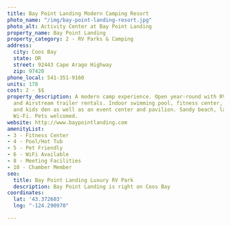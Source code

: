 ```yaml
---
title: Bay Point Landing Modern Camping Resort
photo_name: "/img/bay-point-landing-resort.jpg"
photo_alt: Activity Center at Bay Point Landing
property_name: Bay Point Landing
property_category: 2 - RV Parks & Camping
address:
  city: Coos Bay
  state: OR
  street: 92443 Cape Arago Highway
  zip: 97420
phone_local: 541-351-9160
units: 178
cost: 2 - $$
property_description: A modern camp experience. Open year-round with RV sites, cabins
  and Airstream trailer rentals. Indoor swimming pool, fitness center, activity room
  and kids den as well as an event center and pavilion. Sandy beach, laundry, and
  Wi-Fi. Pets welcomed.
website: http://www.baypointlanding.com
amenityList:
- 3 - Fitness Center
- 4 - Pool/Hot Tub
- 5 - Pet Friendly
- 6 - WiFi Available
- 8 - Meeting Facilities
- 10 - Chamber Member
seo:
  title: Bay Point Landing Luxury RV Park
  description: Bay Point Landing is right on Coos Bay
coordinates:
  lat: '43.372603'
  lng: "-124.290970"

---
```

